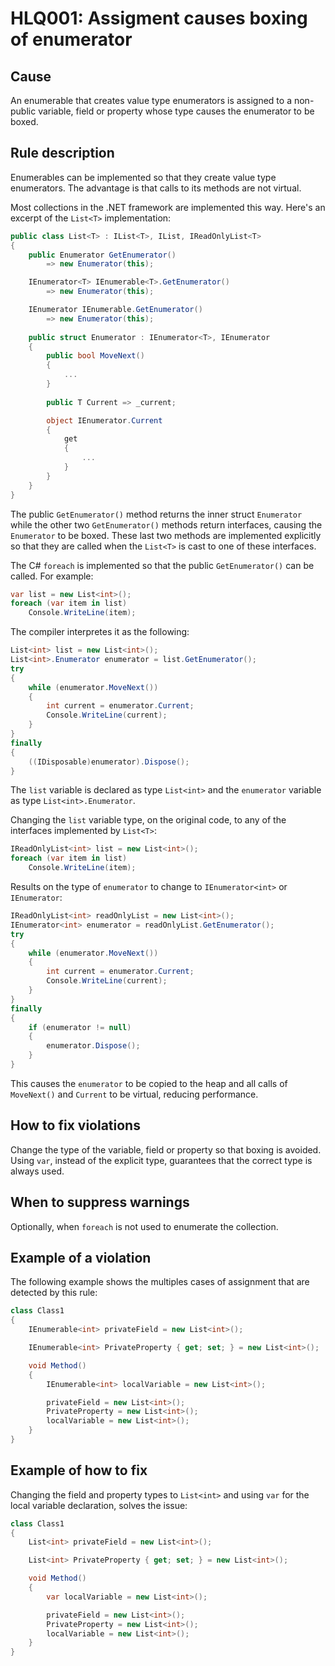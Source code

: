 ﻿# HLQ001: Assigment causes boxing of enumerator

## Cause

An enumerable that creates value type enumerators is assigned to a non-public variable, field or property whose type causes the enumerator to be boxed.

## Rule description

Enumerables can be implemented so that they create value type enumerators. The advantage is that calls to its methods are not virtual.

Most collections in the .NET framework are implemented this way. Here's an excerpt of the `List<T>` implementation:

```csharp
public class List<T> : IList<T>, IList, IReadOnlyList<T>
{
    public Enumerator GetEnumerator()
        => new Enumerator(this);

    IEnumerator<T> IEnumerable<T>.GetEnumerator()
        => new Enumerator(this);

    IEnumerator IEnumerable.GetEnumerator()
        => new Enumerator(this);
        
    public struct Enumerator : IEnumerator<T>, IEnumerator
    {
        public bool MoveNext()
        {
            ...
        }
            
        public T Current => _current;

        object IEnumerator.Current
        {
            get
            {
                ...
            }
        }       
    }
}
```

The public `GetEnumerator()` method returns the inner struct `Enumerator` while the other two `GetEnumerator()` methods return interfaces, causing the `Enumerator` to be boxed. These last two methods are implemented explicitly so that they are called when the `List<T>` is cast to one of these interfaces.

The C# `foreach` is implemented so that the public `GetEnumerator()` can be called. For example:

```csharp
var list = new List<int>();
foreach (var item in list)
    Console.WriteLine(item);
```

The compiler interpretes it as the following:

```csharp
List<int> list = new List<int>();
List<int>.Enumerator enumerator = list.GetEnumerator();
try
{
    while (enumerator.MoveNext())
    {
        int current = enumerator.Current;
        Console.WriteLine(current);
    }
}
finally
{
    ((IDisposable)enumerator).Dispose();
}
```

The `list` variable is declared as type `List<int>` and the `enumerator` variable as type `List<int>.Enumerator`.

Changing the `list` variable type, on the original code, to any of the interfaces implemented by `List<T>`:

```csharp
IReadOnlyList<int> list = new List<int>();
foreach (var item in list)
    Console.WriteLine(item);
```

Results on the type of `enumerator` to change to `IEnumerator<int>` or `IEnumerator`:

```csharp
IReadOnlyList<int> readOnlyList = new List<int>();
IEnumerator<int> enumerator = readOnlyList.GetEnumerator();
try
{
    while (enumerator.MoveNext())
    {
        int current = enumerator.Current;
        Console.WriteLine(current);
    }
}
finally
{
    if (enumerator != null)
    {
        enumerator.Dispose();
    }
}
```

This causes the `enumerator` to be copied to the heap and all calls of `MoveNext()` and `Current` to be virtual, reducing performance.

## How to fix violations

Change the type of the variable, field or property so that boxing is avoided. Using `var`, instead of the explicit type, guarantees that the correct type is always used.

## When to suppress warnings

Optionally, when `foreach` is not used to enumerate the collection.

## Example of a violation

The following example shows the multiples cases of assignment that are detected by this rule:

```csharp
class Class1
{
    IEnumerable<int> privateField = new List<int>();

    IEnumerable<int> PrivateProperty { get; set; } = new List<int>();

    void Method()
    {
        IEnumerable<int> localVariable = new List<int>();

        privateField = new List<int>();
        PrivateProperty = new List<int>();
        localVariable = new List<int>();
    }
}
```

## Example of how to fix

Changing the field and property types to `List<int>` and using `var` for the local variable declaration, solves the issue:

```csharp
class Class1
{
    List<int> privateField = new List<int>();

    List<int> PrivateProperty { get; set; } = new List<int>();

    void Method()
    {
        var localVariable = new List<int>();

        privateField = new List<int>();
        PrivateProperty = new List<int>();
        localVariable = new List<int>();
    }
}
```
